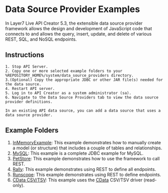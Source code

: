 # Data Source Provider Examples
In Layer7 Live API Creator 5.3, the extensible data source provider framework allows the design and development of
JavaScript code that connects to and allows the query, insert, update, and delete of various REST, SQL, and NoSQL endpoints.

## Instructions
```
1. Stop API Server.
2. Copy one or more selected example folders to your %REPOSITORY_HOME%/system/data_source_providers directory.
3.(Optional) Copy the appropriate JDBC or other JAR file(s) needed for the data source.
4. Restart API server.
5. Log in to API Creator as a system administrator (sa).
6. Navigate to the Data Source Providers tab to view the data source provider definitions.

In an existing API data source, you can add a data source that uses a data source provider.
```
## Example Folders
1. [InMemoryExample](https://github.com/EspressoLogicCafe/Examples/tree/master/DatasourceProvider/InMemoryExample): This example demonstrates how to manually create a model (or structure) that includes a couple of tables and relationships.
2. [MySQL](https://github.com/EspressoLogicCafe/Examples/tree/master/DatasourceProvider/MySQL): This example is a complete JDBC example for MySQL.
3. [PetStore](https://github.com/EspressoLogicCafe/Examples/tree/master/DatasourceProvider/PetStore): This example demonstrates how to use the framework to call REST. 
4. [Rally](https://github.com/EspressoLogicCafe/Examples/tree/master/DatasourceProvider/Rally): This example demonstrates using REST to define all endpoints.
5. [Runscope](https://github.com/EspressoLogicCafe/Examples/tree/master/DatasourceProvider/Runscope): This example demonstrates using REST to define endpoints.
6. [CData CSV/TSV](https://github.com/EspressoLogicCafe/Examples/tree/master/DatasourceProvider/CDataCSV): This example uses the [CData](https://www.cdata.com/drivers/csv/jdbc/) CSV/TSV driver (read-only).

